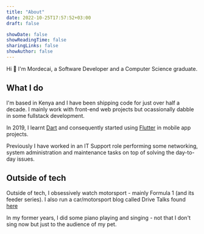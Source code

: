 ```yaml
---
title: "About"
date: 2022-10-25T17:57:52+03:00
draft: false

showDate: false
showReadingTime: false
sharingLinks: false
showAuthor: false
---
```


Hi 👋 I'm Mordecai, a Software Developer and a Computer Science graduate.

## What I do

I'm based in Kenya and I have been shipping code for just over half a decade. I mainly work with front-end web projects but ocassionally dabble in some fullstack development.

In 2019, I learnt [Dart](dart) and consequently started using [Flutter](flutter) in mobile app projects.

Previously I have worked in an IT Support role performing some networking, system administration and maintenance tasks on top of solving the day-to-day issues.

## Outside of tech

Outside of tech, I obsessively watch motorsport - mainly Formula 1 (and its feeder series). I also run a car/motorsport blog called Drive Talks found [here](drivetalks)

In my former years, I did some piano playing and singing - not that I don't sing now but just to the audience of my pet.

<!-- organise alphabetically -->
[dart]: https://dart.dev "A client-optimized language for fast apps on any platform"
[drivetalks]: https://drivetalks.car.blog "A car/motorsport blog "
[flutter]: https://flutter.dev "An open-source cross-platform UI software development kit created by Google."
